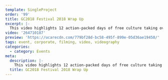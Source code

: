 ```yaml
---
template: SingleProject
order: '99'
title: GC2018 Festival 2018 Wrap Up
excerpt: |-
  This video highlights 12 action-packed days of free culture taking over the Gold Coast from 4-15 April to celebrate the Gold Coast 2018 Commonwealth Games. Experience music, theatre, circus, dance, ideas, visual arts and film from the Gold Coast, Australia and across the globe.
video: '264710187'
preview: 'https://ucarecdn.com/779bf28d-bc58-495f-899e-05d36ae19450/'
tags: event, corporate, filming, video, videography
categories:
  - category: Events
meta:
  description: |-
    This video highlights 12 action-packed days of free culture taking over the Gold Coast from 4-15 April to celebrate the Gold Coast 2018 Commonwealth Games. Experience music, theatre, circus, dance, ideas, visual arts and film from the Gold Coast, Australia and across the globe.
  title: GC2018 Festival 2018 Wrap Up
---
```


